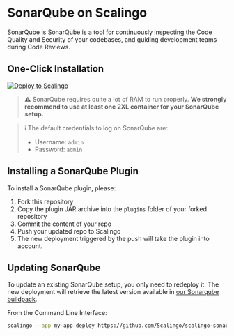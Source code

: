 # SonarQube on Scalingo

SonarQube is SonarQube is a tool for continuously inspecting the Code Quality
and Security of your codebases, and guiding development teams during Code
Reviews.

## One-Click Installation

[![Deploy to Scalingo](https://cdn.scalingo.com/deploy/button.svg)](https://dashboard.scalingo.com/create/app?source=https://github.com/Scalingo/scalingo-sonarqube)

> :warning: SonarQube requires quite a lot of RAM to run properly. **We
strongly recommend to use at least one 2XL container for your SonarQube
setup.**

> :information_source: The default credentials to log on SonarQube are:
> - Username: `admin`
> - Password: `admin`

## Installing a SonarQube Plugin

To install a SonarQube plugin, please:
1. Fork this repository
2. Copy the plugin JAR archive into the `plugins` folder of your forked
   repository
3. Commit the content of your repo
4. Push your updated repo to Scalingo
5. The new deployment triggered by the push will take the plugin into account.

## Updating SonarQube

To update an existing SonarQube setup, you only need to redeploy it. The new
deployment will retrieve the latest version available in
[our Sonarqube buildpack](https://github.com/Scalingo/sonarqube-buildpack/).

From the Command Line Interface:

```bash
scalingo --app my-app deploy https://github.com/Scalingo/scalingo-sonarqube/archive/refs/heads/master.tar.gz`
```
